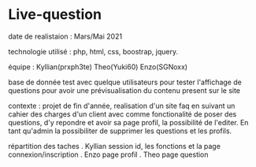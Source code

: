 # Live-question
date de realistaion : Mars/Mai 2021

technologie utilisé : php, html, css, boostrap, jquery.

équipe : Kyllian(prxph3te) Theo(Yuki60) Enzo(SGNoxx) 

base de donnée test avec quelque utilisateurs pour tester l'affichage de questions pour avoir une prévisualisation du contenu present sur le site 

contexte : projet de fin d'année, realisation d'un site faq en suivant un cahier des charges d'un client avec comme fonctionalité de poser des questions, d'y repondre et avoir sa page profil, la possibilité de l'editer. En tant qu'admin la possibiliter de supprimer les questions et les profils.

répartition des taches . Kyllian session id, les fonctions et la page connexion/inscription
                       . Enzo page profil
                       . Theo page question



